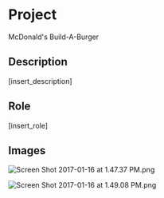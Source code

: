 # Project #

McDonald's Build-A-Burger

## Description ##

[insert_description]

## Role ##

[insert_role]

## Images ##

![Screen Shot 2017-01-16 at 1.47.37 PM.png](https://bitbucket.org/repo/ezeqeb/images/2763725130-Screen%20Shot%202017-01-16%20at%201.47.37%20PM.png)

![Screen Shot 2017-01-16 at 1.49.08 PM.png](https://bitbucket.org/repo/ezeqeb/images/3724349603-Screen%20Shot%202017-01-16%20at%201.49.08%20PM.png)